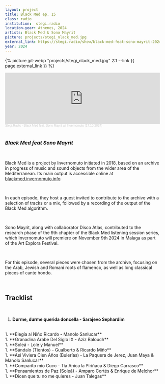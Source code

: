 ```yaml
---
layout: project 
title: Black Med ep. 15
class: radio
institution:  stegi.radio
location-year: Athenes, 2024
artists: Black Med & Sono Mayrit
picture: projects/stegi_nlack_med.jpg
external_link: https://stegi.radio/show/black-med-feat-sono-mayrit-2024-10-17
year: 2024
---
```



{% picture jpt-webp  "projects/stegi_nlack_med.jpg" 2:1 --link {{ page.external_link }} %}

<iframe width="100%" height="166" scrolling="no" frameborder="no" allow="autoplay" src="https://w.soundcloud.com/player/?url=https%3A//api.soundcloud.com/tracks/1937163425&color=%239c9c9c&auto_play=false&hide_related=false&show_comments=true&show_user=true&show_reposts=false&show_teaser=true"></iframe><div style="font-size: 10px; color: #cccccc;line-break: anywhere;word-break: normal;overflow: hidden;white-space: nowrap;text-overflow: ellipsis; font-family: Interstate,Lucida Grande,Lucida Sans Unicode,Lucida Sans,Garuda,Verdana,Tahoma,sans-serif;font-weight: 100;"><a href="https://soundcloud.com/stegi-radio-athens" title="Stegi.Radio" target="_blank" style="color: #cccccc; text-decoration: none;">Stegi.Radio</a> · <a href="https://soundcloud.com/stegi-radio-athens/black-med-feat-sono-mayrit-w-invernomuto-17102024" title="Black Med feat. Sono Mayrit w/ Invernomuto (17.10.2024)" target="_blank" style="color: #cccccc; text-decoration: none;">Black Med feat. Sono Mayrit w/ Invernomuto (17.10.2024)</a></div>

<br>

### *Black Med feat Sono Mayrit* 


<br>


Black Med is a project by Invernomuto initiated in 2018, based on an archive in progress of music and sound objects from the wider area of the Mediterranean. Its main output is accessible online at [blackmed.invernomuto.info](blackmed.invernomuto.info)

<br>

In each episode, they host a guest invited to contribute to the archive with a selection of tracks or a mix, followed by a recording of the output of the Black Med algorithm.


<br>

Sono Mayrit, along with collaborator Disco Atlas, contributed to the research phase of the 9th chapter of the Black Med listening session series, which Invernomuto will premiere on November 9th 2024 in Malaga as part of the Art Explora Festival.

<br>

For this episode, several pieces were chosen from the archive, focusing on the Arab, Jewish and Romani roots of flamenco, as well as long classical pieces of cante hondo.

<br>





## Tracklist


<br>

1. **Durme, durme querida doncella  - Sarajevo Sephardim** 
<br>
1. **Elegía al Niño Ricardo - Manolo Sanlucar** 
<br>
1. **Granadina Arabe Del Siglo IX - Aziz Balouch**
<br>
1. **Soleá - Lole y Manuel**
<br>
1. **Sándalo (Tientos) - Gualberto & Ricardo Miño** 
<br>
1. **Así Viviera Cien Años (Bulerías) - La Paquera de Jerez, Juan Maya & Manolo Sanlucar** 
<br>
1. **Comparito mío Cuco - Tía Anica la Piriñaca & Diego Carrasco**
<br>
1. **Pensamientos de Paz (Soleá) - Amparo Cortés & Enrique de Melchor**
<br>
1. **Dicen que tu no me quieres - Juan Talegas**
